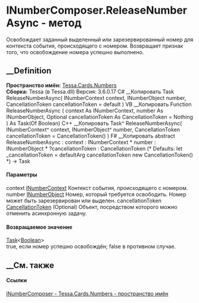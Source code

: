 # INumberComposer.ReleaseNumberAsync - метод
Освобождает заданный выделенный или зарезервированный номер для контекста
события, происходящего с номером. Возвращает признак того, что освобождение
номера успешно выполнено.
## __Definition
 **Пространство имён:** [Tessa.Cards.Numbers](N_Tessa_Cards_Numbers.htm)  
 **Сборка:** Tessa (в Tessa.dll) Версия: 3.6.0.17
C# __Копировать
     Task<bool> ReleaseNumberAsync(
    	INumberContext context,
    	INumberObject number,
    	CancellationToken cancellationToken = default
    )
VB __Копировать
     Function ReleaseNumberAsync ( 
    	context As INumberContext,
    	number As INumberObject,
    	Optional cancellationToken As CancellationToken = Nothing
    ) As Task(Of Boolean)
C++ __Копировать
    Task<bool>^ ReleaseNumberAsync(
    	INumberContext^ context, 
    	INumberObject^ number, 
    	CancellationToken cancellationToken = CancellationToken()
    )
F# __Копировать
     abstract ReleaseNumberAsync : 
            context : INumberContext * 
            number : INumberObject * 
            ?cancellationToken : CancellationToken 
    (* Defaults:
            let _cancellationToken = defaultArg cancellationToken new CancellationToken()
    *)
    -> Task<bool> 
#### Параметры
context [INumberContext](T_Tessa_Cards_Numbers_INumberContext.htm)
    Контекст события, происходящего с номером.
number [INumberObject](T_Tessa_Cards_Numbers_INumberObject.htm)
    Номер, который требуется освободить. Номер может быть зарезервирован или выделен.
cancellationToken
[CancellationToken](https://learn.microsoft.com/dotnet/api/system.threading.cancellationtoken)
(Optional)
    Объект, посредством которого можно отменить асинхронную задачу.
#### Возвращаемое значение
[Task](https://learn.microsoft.com/dotnet/api/system.threading.tasks.task-1)<[Boolean](https://learn.microsoft.com/dotnet/api/system.boolean)>  
true, если номер успешно освобождён; false в противном случае.
## __См. также
#### Ссылки
[INumberComposer - ](T_Tessa_Cards_Numbers_INumberComposer.htm)
[Tessa.Cards.Numbers - пространство имён](N_Tessa_Cards_Numbers.htm)
